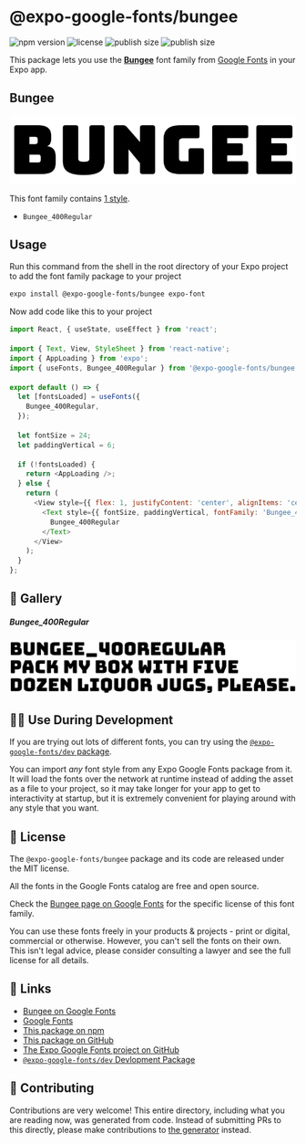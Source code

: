 # @expo-google-fonts/bungee

![npm version](https://flat.badgen.net/npm/v/@expo-google-fonts/bungee)
![license](https://flat.badgen.net/github/license/expo/google-fonts)
![publish size](https://flat.badgen.net/packagephobia/install/@expo-google-fonts/bungee)
![publish size](https://flat.badgen.net/packagephobia/publish/@expo-google-fonts/bungee)

This package lets you use the [**Bungee**](https://fonts.google.com/specimen/Bungee) font family from [Google Fonts](https://fonts.google.com/) in your Expo app.

## Bungee

![Bungee](./font-family.png)

This font family contains [1 style](#-gallery).

- `Bungee_400Regular`

## Usage

Run this command from the shell in the root directory of your Expo project to add the font family package to your project
```sh
expo install @expo-google-fonts/bungee expo-font
```

Now add code like this to your project
```js
import React, { useState, useEffect } from 'react';

import { Text, View, StyleSheet } from 'react-native';
import { AppLoading } from 'expo';
import { useFonts, Bungee_400Regular } from '@expo-google-fonts/bungee';

export default () => {
  let [fontsLoaded] = useFonts({
    Bungee_400Regular,
  });

  let fontSize = 24;
  let paddingVertical = 6;

  if (!fontsLoaded) {
    return <AppLoading />;
  } else {
    return (
      <View style={{ flex: 1, justifyContent: 'center', alignItems: 'center' }}>
        <Text style={{ fontSize, paddingVertical, fontFamily: 'Bungee_400Regular' }}>
          Bungee_400Regular
        </Text>
      </View>
    );
  }
};

```

## 🔡 Gallery

##### Bungee_400Regular
![Bungee_400Regular](./Bungee_400Regular.ttf.png)


## 👩‍💻 Use During Development

If you are trying out lots of different fonts, you can try using the [`@expo-google-fonts/dev` package](https://github.com/expo/google-fonts/tree/master/font-packages/dev#readme).

You can import *any* font style from any Expo Google Fonts package from it. It will load the fonts
over the network at runtime instead of adding the asset as a file to your project, so it may take longer
for your app to get to interactivity at startup, but it is extremely convenient
for playing around with any style that you want.

## 📖 License

The `@expo-google-fonts/bungee` package and its code are released under the MIT license.

All the fonts in the Google Fonts catalog are free and open source.

Check the [Bungee page on Google Fonts](https://fonts.google.com/specimen/Bungee) for the specific license of this font family.

You can use these fonts freely in your products & projects - print or digital, commercial or otherwise. However, you can't sell the fonts on their own. This isn't legal advice, please consider consulting a lawyer and see the full license for all details.

## 🔗 Links

- [Bungee on Google Fonts](https://fonts.google.com/specimen/Bungee)
- [Google Fonts](https://fonts.google.com/)
- [This package on npm](https://www.npmjs.com/package/@expo-google-fonts/bungee)
- [This package on GitHub](https://github.com/expo/google-fonts/tree/master/font-packages/bungee)
- [The Expo Google Fonts project on GitHub](https://github.com/expo/google-fonts)
- [`@expo-google-fonts/dev` Devlopment Package](https://github.com/expo/google-fonts/tree/master/font-packages/dev)

## 🤝 Contributing

Contributions are very welcome! This entire directory, including what you are reading now, was generated from code. Instead of submitting PRs to this directly, please make contributions to [the generator](https://github.com/expo/google-fonts/tree/master/packages/generator) instead.
